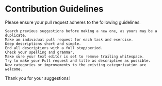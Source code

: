 # Contribution Guidelines

Please ensure your pull request adheres to the following guidelines:

    Search previous suggestions before making a new one, as yours may be a duplicate.
    Make an individual pull request for each task and exercise.
    Keep descriptions short and simple.
    End all descriptions with a full stop/period.
    Check your spelling and grammar.
    Make sure your text editor is set to remove trailing whitespace.
    Try to make your Pull request and title as descriptive as possible.
    New categories or improvements to the existing categorization are welcome.

Thank you for your suggestions!
